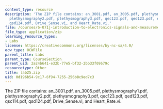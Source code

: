 ```yaml
---
content_type: resource
description: 'The ZIP file contains: an_3001.pdf, an_3005.pdf, plethysmography1.pdf,
  plethysmography2.pdf, plethysmography3.pdf, qec123.pdf, qed123.pdf, qsc114.pdf,
  qsd124.pdf, Drive_Sense.vi, and Heart_Rate.vi.'
file: /courses/6-071j-introduction-to-electronics-signals-and-measurement-spring-2006/0d196b549c176f947255256b8c9ed7c3_lab25.zip
file_type: application/zip
learning_resource_types:
- Labs
license: https://creativecommons.org/licenses/by-nc-sa/4.0/
ocw_type: OCWFile
parent_title: Labs
parent_type: CourseSection
parent_uid: 2a24b641-e32b-77e5-bf32-2bb33f09679c
resourcetype: Other
title: lab25.zip
uid: 0d196b54-9c17-6f94-7255-256b8c9ed7c3
---
```

The ZIP file contains: an_3001.pdf, an_3005.pdf, plethysmography1.pdf, plethysmography2.pdf, plethysmography3.pdf, qec123.pdf, qed123.pdf, qsc114.pdf, qsd124.pdf, Drive_Sense.vi, and Heart_Rate.vi.